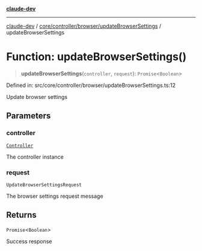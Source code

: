 [**claude-dev**](../../../../../README.md)

***

[claude-dev](../../../../../README.md) / [core/controller/browser/updateBrowserSettings](../README.md) / updateBrowserSettings

# Function: updateBrowserSettings()

> **updateBrowserSettings**(`controller`, `request`): `Promise`\<`Boolean`\>

Defined in: src/core/controller/browser/updateBrowserSettings.ts:12

Update browser settings

## Parameters

### controller

[`Controller`](../../../classes/Controller.md)

The controller instance

### request

`UpdateBrowserSettingsRequest`

The browser settings request message

## Returns

`Promise`\<`Boolean`\>

Success response
